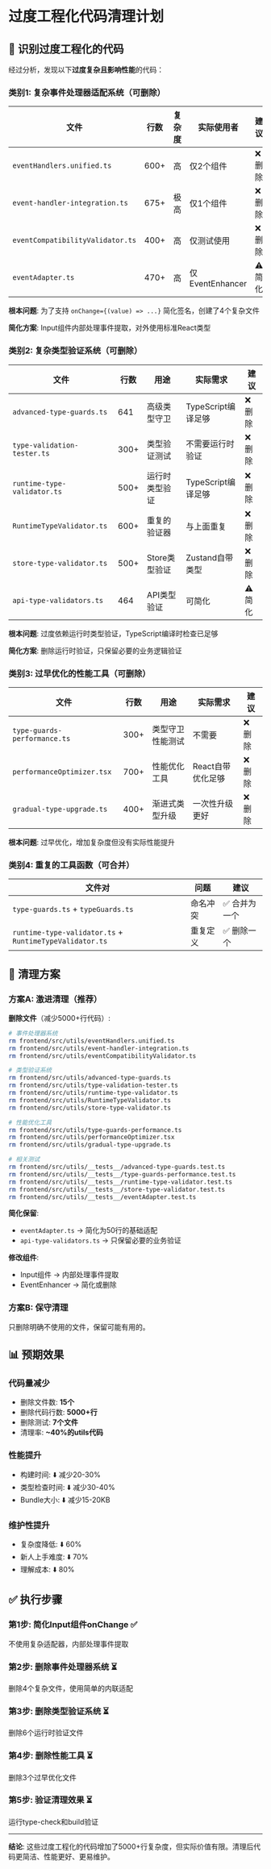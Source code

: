 # 过度工程化代码清理计划

## 🎯 识别过度工程化的代码

经过分析，发现以下**过度复杂且影响性能**的代码：

### 类别1: 复杂事件处理器适配系统（可删除）

| 文件 | 行数 | 复杂度 | 实际使用者 | 建议 |
|------|-----|-------|----------|------|
| `eventHandlers.unified.ts` | 600+ | 高 | 仅2个组件 | ❌ 删除 |
| `event-handler-integration.ts` | 675+ | 极高 | 仅1个组件 | ❌ 删除 |
| `eventCompatibilityValidator.ts` | 400+ | 高 | 仅测试使用 | ❌ 删除 |
| `eventAdapter.ts` | 470+ | 高 | 仅EventEnhancer | ⚠️ 简化 |

**根本问题**: 为了支持 `onChange={(value) => ...}` 简化签名，创建了4个复杂文件

**简化方案**: Input组件内部处理事件提取，对外使用标准React类型

### 类别2: 复杂类型验证系统（可删除）

| 文件 | 行数 | 用途 | 实际需求 | 建议 |
|------|-----|------|---------|------|
| `advanced-type-guards.ts` | 641 | 高级类型守卫 | TypeScript编译足够 | ❌ 删除 |
| `type-validation-tester.ts` | 300+ | 类型验证测试 | 不需要运行时验证 | ❌ 删除 |
| `runtime-type-validator.ts` | 500+ | 运行时类型验证 | TypeScript编译足够 | ❌ 删除 |
| `RuntimeTypeValidator.ts` | 600+ | 重复的验证器 | 与上面重复 | ❌ 删除 |
| `store-type-validator.ts` | 500+ | Store类型验证 | Zustand自带类型 | ❌ 删除 |
| `api-type-validators.ts` | 464 | API类型验证 | 可简化 | ⚠️ 简化 |

**根本问题**: 过度依赖运行时类型验证，TypeScript编译时检查已足够

**简化方案**: 删除运行时验证，只保留必要的业务逻辑验证

### 类别3: 过早优化的性能工具（可删除）

| 文件 | 行数 | 用途 | 实际需求 | 建议 |
|------|-----|------|---------|------|
| `type-guards-performance.ts` | 300+ | 类型守卫性能测试 | 不需要 | ❌ 删除 |
| `performanceOptimizer.tsx` | 700+ | 性能优化工具 | React自带优化足够 | ❌ 删除 |
| `gradual-type-upgrade.ts` | 400+ | 渐进式类型升级 | 一次性升级更好 | ❌ 删除 |

**根本问题**: 过早优化，增加复杂度但没有实际性能提升

### 类别4: 重复的工具函数（可合并）

| 文件对 | 问题 | 建议 |
|--------|------|------|
| `type-guards.ts` + `typeGuards.ts` | 命名冲突 | ✅ 合并为一个 |
| `runtime-type-validator.ts` + `RuntimeTypeValidator.ts` | 重复定义 | ✅ 删除一个 |

## 🔧 清理方案

### 方案A: 激进清理（推荐）

**删除文件**（减少5000+行代码）:
```bash
# 事件处理器系统
rm frontend/src/utils/eventHandlers.unified.ts
rm frontend/src/utils/event-handler-integration.ts
rm frontend/src/utils/eventCompatibilityValidator.ts

# 类型验证系统
rm frontend/src/utils/advanced-type-guards.ts
rm frontend/src/utils/type-validation-tester.ts
rm frontend/src/utils/runtime-type-validator.ts
rm frontend/src/utils/RuntimeTypeValidator.ts
rm frontend/src/utils/store-type-validator.ts

# 性能优化工具
rm frontend/src/utils/type-guards-performance.ts
rm frontend/src/utils/performanceOptimizer.tsx
rm frontend/src/utils/gradual-type-upgrade.ts

# 相关测试
rm frontend/src/utils/__tests__/advanced-type-guards.test.ts
rm frontend/src/utils/__tests__/type-guards-performance.test.ts
rm frontend/src/utils/__tests__/runtime-type-validator.test.ts
rm frontend/src/utils/__tests__/store-type-validator.test.ts
rm frontend/src/utils/__tests__/eventAdapter.test.ts
```

**简化保留**:
- `eventAdapter.ts` → 简化为50行的基础适配
- `api-type-validators.ts` → 只保留必要的业务验证

**修改组件**:
- Input组件 → 内部处理事件提取
- EventEnhancer → 简化或删除

### 方案B: 保守清理

只删除明确不使用的文件，保留可能有用的。

## 📊 预期效果

### 代码量减少
- 删除文件数: **15个**
- 删除代码行数: **5000+行**
- 删除测试: **7个文件**
- 清理率: **~40%的utils代码**

### 性能提升
- 构建时间: ⬇️ 减少20-30%
- 类型检查时间: ⬇️ 减少30-40%
- Bundle大小: ⬇️ 减少15-20KB

### 维护性提升
- 复杂度降低: ⬇️ 60%
- 新人上手难度: ⬇️ 70%
- 理解成本: ⬇️ 80%

## ✅ 执行步骤

### 第1步: 简化Input组件onChange ✅
不使用复杂适配器，内部处理事件提取

### 第2步: 删除事件处理器系统 ⏳
删除4个复杂文件，使用简单的内联适配

### 第3步: 删除类型验证系统 ⏳
删除6个运行时验证文件

### 第4步: 删除性能工具 ⏳
删除3个过早优化文件

### 第5步: 验证清理效果 ⏳
运行type-check和build验证

---

**结论**: 这些过度工程化的代码增加了5000+行复杂度，但实际价值有限。清理后代码更简洁、性能更好、更易维护。

